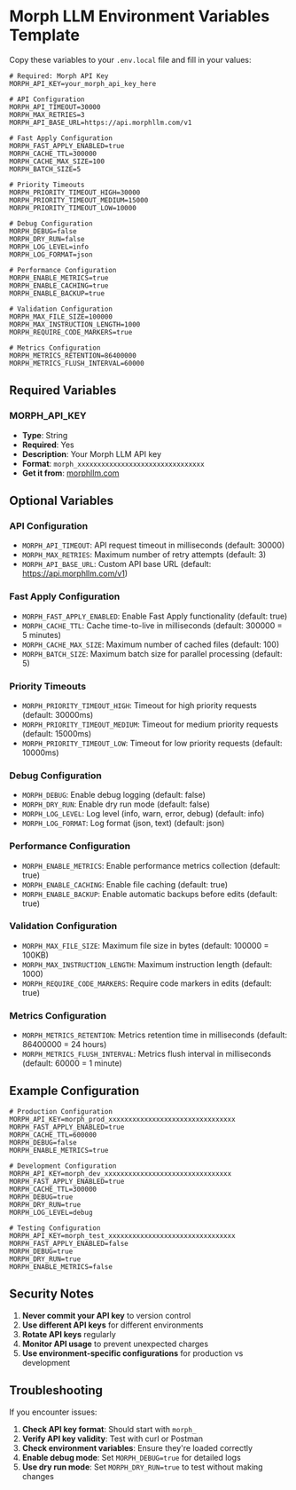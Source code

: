 # Morph LLM Environment Variables Template

Copy these variables to your `.env.local` file and fill in your values:

```env
# Required: Morph API Key
MORPH_API_KEY=your_morph_api_key_here

# API Configuration
MORPH_API_TIMEOUT=30000
MORPH_MAX_RETRIES=3
MORPH_API_BASE_URL=https://api.morphllm.com/v1

# Fast Apply Configuration
MORPH_FAST_APPLY_ENABLED=true
MORPH_CACHE_TTL=300000
MORPH_CACHE_MAX_SIZE=100
MORPH_BATCH_SIZE=5

# Priority Timeouts
MORPH_PRIORITY_TIMEOUT_HIGH=30000
MORPH_PRIORITY_TIMEOUT_MEDIUM=15000
MORPH_PRIORITY_TIMEOUT_LOW=10000

# Debug Configuration
MORPH_DEBUG=false
MORPH_DRY_RUN=false
MORPH_LOG_LEVEL=info
MORPH_LOG_FORMAT=json

# Performance Configuration
MORPH_ENABLE_METRICS=true
MORPH_ENABLE_CACHING=true
MORPH_ENABLE_BACKUP=true

# Validation Configuration
MORPH_MAX_FILE_SIZE=100000
MORPH_MAX_INSTRUCTION_LENGTH=1000
MORPH_REQUIRE_CODE_MARKERS=true

# Metrics Configuration
MORPH_METRICS_RETENTION=86400000
MORPH_METRICS_FLUSH_INTERVAL=60000
```

## Required Variables

### MORPH_API_KEY
- **Type**: String
- **Required**: Yes
- **Description**: Your Morph LLM API key
- **Format**: `morph_xxxxxxxxxxxxxxxxxxxxxxxxxxxxxxxx`
- **Get it from**: [morphllm.com](https://morphllm.com)

## Optional Variables

### API Configuration
- `MORPH_API_TIMEOUT`: API request timeout in milliseconds (default: 30000)
- `MORPH_MAX_RETRIES`: Maximum number of retry attempts (default: 3)
- `MORPH_API_BASE_URL`: Custom API base URL (default: https://api.morphllm.com/v1)

### Fast Apply Configuration
- `MORPH_FAST_APPLY_ENABLED`: Enable Fast Apply functionality (default: true)
- `MORPH_CACHE_TTL`: Cache time-to-live in milliseconds (default: 300000 = 5 minutes)
- `MORPH_CACHE_MAX_SIZE`: Maximum number of cached files (default: 100)
- `MORPH_BATCH_SIZE`: Maximum batch size for parallel processing (default: 5)

### Priority Timeouts
- `MORPH_PRIORITY_TIMEOUT_HIGH`: Timeout for high priority requests (default: 30000ms)
- `MORPH_PRIORITY_TIMEOUT_MEDIUM`: Timeout for medium priority requests (default: 15000ms)
- `MORPH_PRIORITY_TIMEOUT_LOW`: Timeout for low priority requests (default: 10000ms)

### Debug Configuration
- `MORPH_DEBUG`: Enable debug logging (default: false)
- `MORPH_DRY_RUN`: Enable dry run mode (default: false)
- `MORPH_LOG_LEVEL`: Log level (info, warn, error, debug) (default: info)
- `MORPH_LOG_FORMAT`: Log format (json, text) (default: json)

### Performance Configuration
- `MORPH_ENABLE_METRICS`: Enable performance metrics collection (default: true)
- `MORPH_ENABLE_CACHING`: Enable file caching (default: true)
- `MORPH_ENABLE_BACKUP`: Enable automatic backups before edits (default: true)

### Validation Configuration
- `MORPH_MAX_FILE_SIZE`: Maximum file size in bytes (default: 100000 = 100KB)
- `MORPH_MAX_INSTRUCTION_LENGTH`: Maximum instruction length (default: 1000)
- `MORPH_REQUIRE_CODE_MARKERS`: Require code markers in edits (default: true)

### Metrics Configuration
- `MORPH_METRICS_RETENTION`: Metrics retention time in milliseconds (default: 86400000 = 24 hours)
- `MORPH_METRICS_FLUSH_INTERVAL`: Metrics flush interval in milliseconds (default: 60000 = 1 minute)

## Example Configuration

```env
# Production Configuration
MORPH_API_KEY=morph_prod_xxxxxxxxxxxxxxxxxxxxxxxxxxxxxxxx
MORPH_FAST_APPLY_ENABLED=true
MORPH_CACHE_TTL=600000
MORPH_DEBUG=false
MORPH_ENABLE_METRICS=true

# Development Configuration
MORPH_API_KEY=morph_dev_xxxxxxxxxxxxxxxxxxxxxxxxxxxxxxxx
MORPH_FAST_APPLY_ENABLED=true
MORPH_CACHE_TTL=300000
MORPH_DEBUG=true
MORPH_DRY_RUN=true
MORPH_LOG_LEVEL=debug

# Testing Configuration
MORPH_API_KEY=morph_test_xxxxxxxxxxxxxxxxxxxxxxxxxxxxxxxx
MORPH_FAST_APPLY_ENABLED=false
MORPH_DEBUG=true
MORPH_DRY_RUN=true
MORPH_ENABLE_METRICS=false
```

## Security Notes

1. **Never commit your API key** to version control
2. **Use different API keys** for different environments
3. **Rotate API keys** regularly
4. **Monitor API usage** to prevent unexpected charges
5. **Use environment-specific configurations** for production vs development

## Troubleshooting

If you encounter issues:

1. **Check API key format**: Should start with `morph_`
2. **Verify API key validity**: Test with curl or Postman
3. **Check environment variables**: Ensure they're loaded correctly
4. **Enable debug mode**: Set `MORPH_DEBUG=true` for detailed logs
5. **Use dry run mode**: Set `MORPH_DRY_RUN=true` to test without making changes
